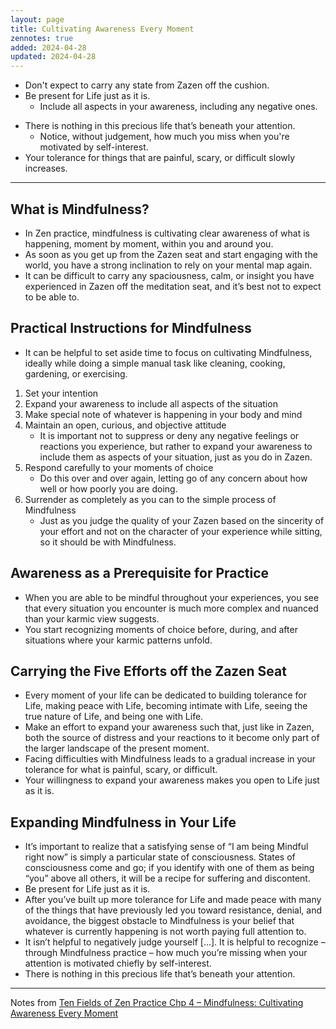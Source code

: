 ```yaml
---
layout: page
title: Cultivating Awareness Every Moment
zennotes: true
added: 2024-04-28
updated: 2024-04-28
---
```


- Don't expect to carry any state from Zazen off the cushion.
- Be present for Life just as it is.
    - Include all aspects in your awareness, including any negative ones.
<!-- - Judge by the sincerity of your effort, not by the character of your experience. -->
- There is nothing in this precious life that’s beneath your attention.
    - Notice, without judgement, how much you miss when you're motivated by self-interest.
- Your tolerance for things that are painful, scary, or difficult slowly increases.

---

## What is Mindfulness?

- In Zen practice, mindfulness is cultivating clear awareness of what is happening, moment by moment, within you and around you.
- As soon as you get up from the Zazen seat and start engaging with the world, you have a strong inclination to rely on your mental map again.
- It can be difficult to carry any spaciousness, calm, or insight you have experienced in Zazen off the meditation seat, and it’s best not to expect to be able to.

## Practical Instructions for Mindfulness

- It can be helpful to set aside time to focus on cultivating Mindfulness, ideally while doing a simple manual task like cleaning, cooking, gardening, or exercising.

1. Set your intention
2. Expand your awareness to include all aspects of the situation
3. Make special note of whatever is happening in your body and mind
4. Maintain an open, curious, and objective attitude
    - It is important not to suppress or deny any negative feelings or reactions you experience, but rather to expand your awareness to include them as aspects of your situation, just as you do in Zazen.
5. Respond carefully to your moments of choice
    - Do this over and over again, letting go of any concern about how well or how poorly you are doing.
6. Surrender as completely as you can to the simple process of Mindfulness
    - Just as you judge the quality of your Zazen based on the sincerity of your effort and not on the character of your experience while sitting, so it should be with Mindfulness.

## Awareness as a Prerequisite for Practice

- When you are able to be mindful throughout your experiences, you see that every situation you encounter is much more complex and nuanced than your karmic view suggests.
- You start recognizing moments of choice before, during, and after situations where your karmic patterns unfold.

## Carrying the Five Efforts off the Zazen Seat

- Every moment of your life can be dedicated to building tolerance for Life, making peace with Life, becoming intimate with Life, seeing the true nature of Life, and being one with Life.
- Make an effort to expand your awareness such that, just like in Zazen, both the source of distress and your reactions to it become only part of the larger landscape of the present moment.
- Facing difficulties with Mindfulness leads to a gradual increase in your tolerance for what is painful, scary, or difficult.
- Your willingness to expand your awareness makes you open to Life just as it is.

## Expanding Mindfulness in Your Life

- It’s important to realize that a satisfying sense of “I am being Mindful right now” is simply a particular state of consciousness. States of consciousness come and go; if you identify with one of them as being “you” above all others, it will be a recipe for suffering and discontent.
- Be present for Life just as it is.
- After you’ve built up more tolerance for Life and made peace with many of the things that have previously led you toward resistance, denial, and avoidance, the biggest obstacle to Mindfulness is your belief that whatever is currently happening is not worth paying full attention to.
-  It isn’t helpful to negatively judge yourself [...]. It is helpful to recognize – through Mindfulness practice – how much you’re missing when your attention is motivated chiefly by self-interest.
- There is nothing in this precious life that’s beneath your attention.

---

Notes from [Ten Fields of Zen Practice Chp 4 – Mindfulness: Cultivating Awareness Every Moment](https://zenstudiespodcast.com/mindfulness-ten-fields/)